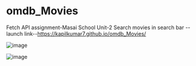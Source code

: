 # omdb_Movies
Fetch API assignment-Masai School Unit-2
Search movies in search bar  --
launch link--https://kapilkumar7.github.io/omdb_Movies/

![image](https://user-images.githubusercontent.com/100344844/172320652-db63834e-a7f8-4f01-8c05-25ffc6f7f03a.png)

![image](https://user-images.githubusercontent.com/100344844/172320846-85480e52-2bf7-455b-a80c-2d3aede16c57.png)

